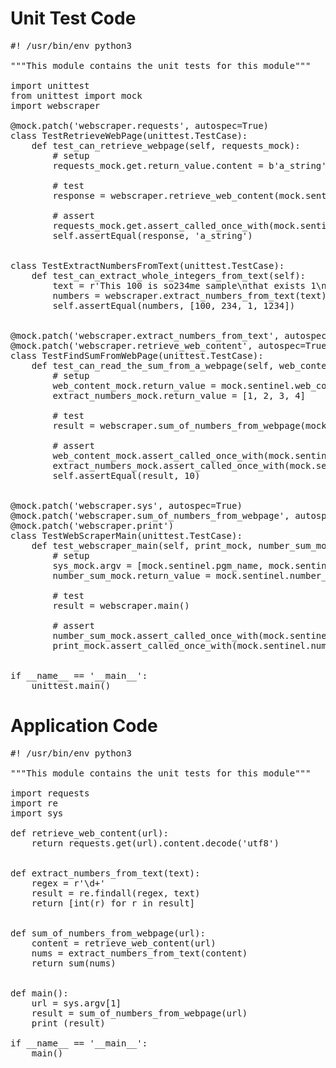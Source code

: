 Unit Test Code
==============

<pre class="file" data-filename="unit-tests.py" data-target="replace">
#! /usr/bin/env python3

"""This module contains the unit tests for this module"""

import unittest
from unittest import mock
import webscraper

@mock.patch('webscraper.requests', autospec=True)
class TestRetrieveWebPage(unittest.TestCase):
    def test_can_retrieve_webpage(self, requests_mock):
        # setup
        requests_mock.get.return_value.content = b'a_string'

        # test
        response = webscraper.retrieve_web_content(mock.sentinel.web_url)

        # assert
        requests_mock.get.assert_called_once_with(mock.sentinel.web_url)
        self.assertEqual(response, 'a_string')


class TestExtractNumbersFromText(unittest.TestCase):
    def test_can_extract_whole_integers_from_text(self):
        text = r'This 100 is so234me sample\nthat exists 1\n\non a multiline1234.'
        numbers = webscraper.extract_numbers_from_text(text)
        self.assertEqual(numbers, [100, 234, 1, 1234])


@mock.patch('webscraper.extract_numbers_from_text', autospec=True)
@mock.patch('webscraper.retrieve_web_content', autospec=True)
class TestFindSumFromWebPage(unittest.TestCase):
    def test_can_read_the_sum_from_a_webpage(self, web_content_mock, extract_numbers_mock):
        # setup
        web_content_mock.return_value = mock.sentinel.web_content
        extract_numbers_mock.return_value = [1, 2, 3, 4]

        # test
        result = webscraper.sum_of_numbers_from_webpage(mock.sentinel.a_url)

        # assert
        web_content_mock.assert_called_once_with(mock.sentinel.a_url)
        extract_numbers_mock.assert_called_once_with(mock.sentinel.web_content)
        self.assertEqual(result, 10)


@mock.patch('webscraper.sys', autospec=True)
@mock.patch('webscraper.sum_of_numbers_from_webpage', autospec=True)
@mock.patch('webscraper.print')
class TestWebScraperMain(unittest.TestCase):
    def test_webscraper_main(self, print_mock, number_sum_mock, sys_mock):
        # setup
        sys_mock.argv = [mock.sentinel.pgm_name, mock.sentinel.a_url]
        number_sum_mock.return_value = mock.sentinel.number_sum

        # test
        result = webscraper.main()

        # assert
        number_sum_mock.assert_called_once_with(mock.sentinel.a_url)
        print_mock.assert_called_once_with(mock.sentinel.number_sum)


if __name__ == '__main__':
    unittest.main()
</pre>

Application Code
================

<pre class="file" data-filename="webscraper.py" data-target="replace">
#! /usr/bin/env python3

"""This module contains the unit tests for this module"""

import requests
import re
import sys

def retrieve_web_content(url):
    return requests.get(url).content.decode('utf8')


def extract_numbers_from_text(text):
    regex = r'\d+'
    result = re.findall(regex, text)
    return [int(r) for r in result]


def sum_of_numbers_from_webpage(url):
    content = retrieve_web_content(url)
    nums = extract_numbers_from_text(content)
    return sum(nums)
    
    
def main():
    url = sys.argv[1]
    result = sum_of_numbers_from_webpage(url)
    print (result)

if __name__ == '__main__':
    main()
</pre>